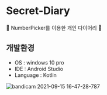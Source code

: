 # Secret-Diary
📘 NumberPicker를 이용한 개인 다이어리 📘

## 개발환경

* OS : windows 10 pro
* IDE : Android Studio
* Language : Kotlin

![bandicam 2021-09-15 16-47-28-787](https://user-images.githubusercontent.com/62370144/133392745-524c465b-3c8a-4918-bc72-f1945d0d2b5b.gif)
